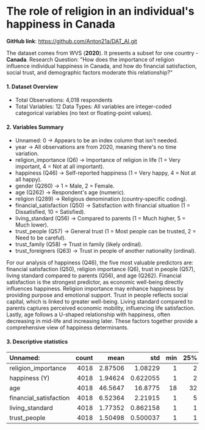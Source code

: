# The role of religion in an individual's happiness in Canada
**GitHub link**: https://github.com/Anton21a/DAT_AI.git

The dataset comes from WVS (**2020**). It presents a subset for one country - **Canada**. 
Research Question:
"How does the importance of religion influence individual happiness in Canada, and how do financial satisfaction, social trust, and demographic factors moderate this relationship?"
#### 1. Dataset Overview
* Total Observations: 4,018 respondents
* Total Variables: 12
Data Types: All variables are integer-coded categorical variables (no text or floating-point values).
#### 2. Variables Summary
* Unnamed: 0 → Appears to be an index column that isn't needed.
* year → All observations are from 2020, meaning there's no time variation.
* religion_importance (Q6) → Importance of religion in life (1 = Very important, 4 = Not at all important).
* happiness (Q46) → Self-reported happiness (1 = Very happy, 4 = Not at all happy).
* gender (Q260) → 1 = Male, 2 = Female.
* age (Q262) → Respondent's age (numeric).
* religion (Q289) → Religious denomination (country-specific coding).
* financial_satisfaction (Q50) → Satisfaction with financial situation (1 = Dissatisfied, 10 = Satisfied).
* living_standard (Q56) → Compared to parents (1 = Much higher, 5 = Much lower).
* trust_people (Q57) → General trust (1 = Most people can be trusted, 2 = Need to be careful).
* trust_family (Q58) → Trust in family (likely ordinal).
* trust_foreigners (Q63) → Trust in people of another nationality (ordinal).

For our analysis of happiness (Q46), the five most valuable predictors are: financial satisfaction (Q50), religion importance (Q6), trust in people (Q57), living standard compared to parents (Q56), and age (Q262). Financial satisfaction is the strongest predictor, as economic well-being directly influences happiness. Religion importance may enhance happiness by providing purpose and emotional support. Trust in people reflects social capital, which is linked to greater well-being. Living standard compared to parents captures perceived economic mobility, influencing life satisfaction. Lastly, age follows a U-shaped relationship with happiness, often decreasing in mid-life and increasing later. These factors together provide a comprehensive view of happiness determinants.

#### 3. Descriptive statistics
| Unnamed:               |   count |       mean |       std |   min |   25% |   50% |   75% |   max |
|:-----------------------|--------:|-----------:|----------:|------:|------:|------:|------:|------:|
| religion_importance    |    4018 |    2.87506 |  1.08229  |     1 |     2 |     3 |     4 |     4 |
| happiness (Y)          |    4018 |    1.94624 |  0.622055 |     1 |     2 |     2 |     2 |     4 |
| age                    |    4018 |   46.5647  | 16.8775   |    18 |    32 |    45 |    61 |    93 |
| financial_satisfaction |    4018 |    6.52364 |  2.21915  |     1 |     5 |     7 |     8 |    10 |
| living_standard        |    4018 |    1.77352 |  0.862158 |     1 |     1 |     1 |     3 |     3 |
| trust_people           |    4018 |    1.50498 |  0.500037 |     1 |     1 |     2 |     2 |     2 |


